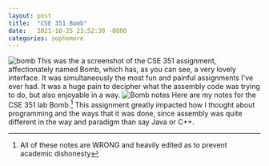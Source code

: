 ```yaml
---
layout: post
title:  "CSE 351 Bomb"
date:   2021-10-25 23:52:30 -0800
categories: sophomore
---
```


![bomb](/images/bomb2.jpg)
This was the a screenshot of the CSE 351 assignment, affectionately named Bomb, which has, as you can see, a very lovely interface. It was simultaneously the most fun and painful assignments I've ever had. It was a huge pain to decipher what the assembly code was trying to do, but also enjoyable in a way. 
![Bomb notes](/images/bomb.jpg)
Here are my notes for the CSE 351 lab Bomb.[^1] This assignment greatly impacted how I thought about programming and the ways that it was done, since assembly was quite different in the way and paradigm than say Java or C++.

[^1]: All of these notes are WRONG and heavily edited as to prevent academic dishonesty